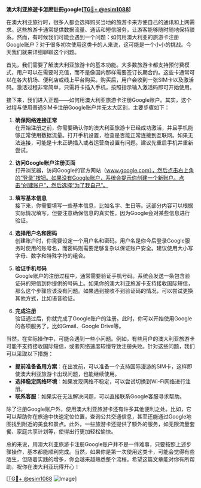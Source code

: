**澳大利亚旅遊卡怎麽註冊google[[TG💪+ @esim1088](https://t.me/s/esim1088)]**

在澳大利亚旅行时，很多人都会选择购买当地的旅游卡来方便自己的通讯和上网需求。这些旅游卡通常提供数据流量、通话和短信服务，让游客能够随时随地保持联系。然而，有时候我们可能会遇到一个问题：如何用澳大利亚的旅游卡注册Google账户？对于很多初次使用这类卡的人来说，这可能是一个小小的挑战。今天我们就来详细聊聊这个问题。

首先，我们需要了解澳大利亚旅游卡的基本功能。大多数旅游卡都支持预付费模式，用户可以在需要时充值，而不是像国内那样需要签订长期合约。这些卡通常可以在各大机场、便利店或线上平台购买。购买后，用户会收到一张SIM卡以及激活码。激活过程非常简单，只需将卡插入手机，按照指示输入激活码即可开始使用。

接下来，我们进入正题——如何用澳大利亚旅游卡注册Google账户。其实，这个过程与使用普通SIM卡注册Google账户并无太大区别，主要步骤如下：

1. **确保网络连接正常**  
   在开始注册之前，你需要确认你的澳大利亚旅游卡已经成功激活，并且手机能够正常使用数据流量。打开手机设置，检查是否能正常连接到互联网。如果无法连接，可能是卡未正确插入或者运营商设置有问题。建议先重启手机并重新尝试。

2. **访问Google账户注册页面**  
   打开浏览器，访问Google的官方网站（www.google.com），然后点击右上角的“登录”按钮。如果没有Google账户，系统会提示你创建一个新账户。点击“创建账户”，然后选择“为了我自己”。

3. **填写基本信息**  
   接下来，你需要填写一些基本信息，比如名字、生日等。这部分内容可以根据实际情况填写，但要注意确保信息的真实性，因为Google会对某些信息进行验证。

4. **选择用户名和密码**  
   创建账户时，你需要设定一个用户名和密码。用户名是你今后登录Google服务时使用的账号名，而密码则需要足够复杂以保证账户安全。建议使用大小写字母、数字和特殊字符的组合。

5. **验证手机号码**  
   Google账户的注册过程中，通常需要验证手机号码。系统会发送一条包含验证码的短信到你提供的号码上。如果你的澳大利亚旅游卡支持接收国际短信，那么这个步骤应该没有问题。如果遇到接收不到验证码的情况，可以尝试更换其他方式，比如语音验证。

6. **完成注册**  
   验证通过后，你就完成了Google账户的注册。此时，你可以开始使用Google的各项服务了，比如Gmail、Google Drive等。

当然，在实际操作中，可能会遇到一些小问题。例如，有些用户的澳大利亚旅游卡可能不支持接收国际短信，或者网络速度较慢导致注册失败。针对这些问题，我们可以采取以下措施：

- **提前准备备用方案**：在出发前，可以准备一个支持国际漫游的SIM卡，这样即使澳大利亚旅游卡出现问题，也能继续使用。
- **选择稳定网络环境**：如果发现网络不稳定，可以尝试切换到Wi-Fi网络进行注册。
- **联系客服**：如果实在无法解决问题，可以直接联系Google客服寻求帮助。

除了注册Google账户外，使用澳大利亚旅游卡还有许多其他便利之处。比如，它可以帮助你在旅途中快速定位位置，查询公共交通信息，甚至还能通过Google地图找到附近的美食和景点。此外，一些旅游卡还提供了额外的服务，如无限流量套餐、家庭共享计划等，使得出行更加轻松愉快。

总的来说，用澳大利亚旅游卡注册Google账户并不是一件难事，只要按照上述步骤操作，基本都能顺利完成。当然，如果你是第一次使用这类卡，可能会觉得有些陌生，但随着实践的增多，你会越来越熟悉整个流程。希望这篇文章能对你有所帮助，祝你在澳大利亚玩得开心！

[[TG💪+ @esim1088](https://t.me/s/esim1088) ![Image](https://i.postimg.cc/4NQfJmqS/Snipaste-2025-05-13-00-14-12.png)]